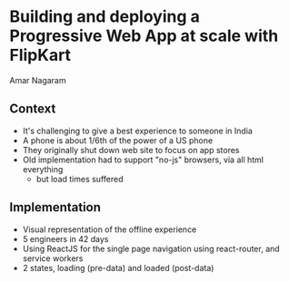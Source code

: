 # Building and deploying a Progressive Web App at scale with FlipKart
Amar Nagaram

## Context
 * It's challenging to give a best experience to someone in India
 * A phone is about 1/6th of the power of a US phone
 * They originally shut down web site to focus on app stores
 * Old implementation had to support "no-js" browsers, via all html everything
    - but load times suffered
 
## Implementation
 * Visual representation of the offline experience
 * 5 engineers in 42 days
 * Using ReactJS for the single page navigation using react-router, and service workers
 * 2 states, loading (pre-data) and loaded (post-data)
 
 